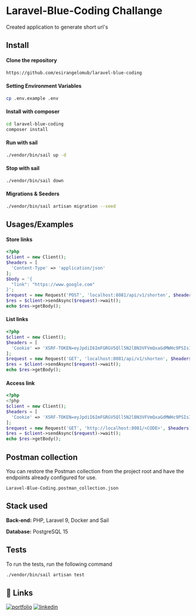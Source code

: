 
# Laravel-Blue-Coding Challange

Created application to generate short url's


## Install

#### Clone the repository

```bash
https://github.com/esirangelomub/laravel-blue-coding
```

#### Setting Environment Variables

```bash
cp .env.example .env
```

#### Install with composer

```bash
cd laravel-blue-coding
composer install
```

#### Run with sail

```bash
./vendor/bin/sail up -d
```

#### Stop with sail
```bash
./vendor/bin/sail down
```

#### Migrations & Seeders
```bash
./vendor/bin/sail artisan migration --seed
```






    
## Usages/Examples

#### Store links
```php
<?php
$client = new Client();
$headers = [
  'Content-Type' => 'application/json'
];
$body = '{
  "link": "https://www.google.com"
}';
$request = new Request('POST', 'localhost:8081/api/v1/shorten', $headers, $body);
$res = $client->sendAsync($request)->wait();
echo $res->getBody();
```

#### List links
```php
<?php
$client = new Client();
$headers = [
  'Cookie' => 'XSRF-TOKEN=eyJpdiI6ImFGRGV5Qll5N2lBN3VFVmQxaGdMWHc9PSIsInZhbHVlIjoiWmc4MGg3ZDVOVkNkVCt2Yko2blAxaXlOemliN3k1SzNNNDFJZlo1OERVZDN3dG5wcXJvWHZFbWhmeFM3V1htdnhoaGZ0eThIckU5emt5T1VCRi9jMCtIa3lUd1Y1ZGlsbDBFcTNtSklDcUhzRmIwYVh6Wm0rYm4rU1pwb2Y0WTEiLCJtYWMiOiI2Y2E3MWFjNjc1ZDEyMmE4NzdmZTAzYWRmNDkxNDUyZGI5MWM0NTA3YmVlOTdhYjY3ODhmODlkOGFhYzVkYzIyIiwidGFnIjoiIn0%3D; laravel_blue_coding_session=eyJpdiI6InZFdVA0emJPejF2OUdLT1BEYURZZmc9PSIsInZhbHVlIjoibis2N1AvTGhVc1grSlI2cmFoamZ1L1Z2ZFhhK0RTS0hkdmt4eE1PellzejU1b3ZhNUhYYmFFWHhLMEsxVktkMWdHd1N1L2d2VldpNHdmN0hlYlpOU29VTmtValZGZXJyaW9mZ0tZOHNQM3ZCZU5LNmdML2JYL01TcElEZWtCNk4iLCJtYWMiOiJjODVjODBlYjRiZDRhMjVmZjQwODFjMjA1MTg3NmYxMzM5ODRiMTM1N2VjNTdiMmNhYzc2YWFjYTI2MWJhZDE5IiwidGFnIjoiIn0%3D'
];
$request = new Request('GET', 'localhost:8081/api/v1/shorten', $headers);
$res = $client->sendAsync($request)->wait();
echo $res->getBody();
```

#### Access link
```php
<?php
<?php
$client = new Client();
$headers = [
  'Cookie' => 'XSRF-TOKEN=eyJpdiI6ImFGRGV5Qll5N2lBN3VFVmQxaGdMWHc9PSIsInZhbHVlIjoiWmc4MGg3ZDVOVkNkVCt2Yko2blAxaXlOemliN3k1SzNNNDFJZlo1OERVZDN3dG5wcXJvWHZFbWhmeFM3V1htdnhoaGZ0eThIckU5emt5T1VCRi9jMCtIa3lUd1Y1ZGlsbDBFcTNtSklDcUhzRmIwYVh6Wm0rYm4rU1pwb2Y0WTEiLCJtYWMiOiI2Y2E3MWFjNjc1ZDEyMmE4NzdmZTAzYWRmNDkxNDUyZGI5MWM0NTA3YmVlOTdhYjY3ODhmODlkOGFhYzVkYzIyIiwidGFnIjoiIn0%3D; laravel_blue_coding_session=eyJpdiI6InZFdVA0emJPejF2OUdLT1BEYURZZmc9PSIsInZhbHVlIjoibis2N1AvTGhVc1grSlI2cmFoamZ1L1Z2ZFhhK0RTS0hkdmt4eE1PellzejU1b3ZhNUhYYmFFWHhLMEsxVktkMWdHd1N1L2d2VldpNHdmN0hlYlpOU29VTmtValZGZXJyaW9mZ0tZOHNQM3ZCZU5LNmdML2JYL01TcElEZWtCNk4iLCJtYWMiOiJjODVjODBlYjRiZDRhMjVmZjQwODFjMjA1MTg3NmYxMzM5ODRiMTM1N2VjNTdiMmNhYzc2YWFjYTI2MWJhZDE5IiwidGFnIjoiIn0%3D'
];
$request = new Request('GET', 'http://localhost:8081/<CODE>', $headers);
$res = $client->sendAsync($request)->wait();
echo $res->getBody();
```

## Postman collection

You can restore the Postman collection from the project root and have the endpoints already configured for use.

```
Laravel-Blue-Coding.postman_collection.json
```



## Stack used

**Back-end:** PHP, Laravel 9, Docker and Sail

**Database:** PostgreSQL 15


## Tests

To run the tests, run the following command

```bash
./vendor/bin/sail artisan test
```


## 🔗 Links
[![portfolio](https://img.shields.io/badge/my_portfolio-000?style=for-the-badge&logo=ko-fi&logoColor=white)](https://github.com/esirangelomub/)
[![linkedin](https://img.shields.io/badge/linkedin-0A66C2?style=for-the-badge&logo=linkedin&logoColor=white)](https://www.linkedin.com/in/eduardosirangelo/?locale=en_US/)

